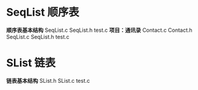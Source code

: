 # SeqList 顺序表
**顺序表基本结构**
SeqList.c
SeqList.h
test.c
**项目：通讯录**
Contact.c
Contact.h
SeqList.c
SeqList.h
test.c
# SList 链表
**链表基本结构**
SList.h
SList.c
test.c
